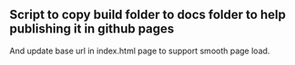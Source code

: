 ## Script to copy build folder to docs folder to help publishing it in github pages
And update base url in index.html page to support smooth page load.

